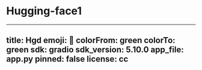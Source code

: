 # Hugging-face1
---
title: Hgd
emoji: 🚀
colorFrom: green
colorTo: green
sdk: gradio
sdk_version: 5.10.0
app_file: app.py
pinned: false
license: cc
---
